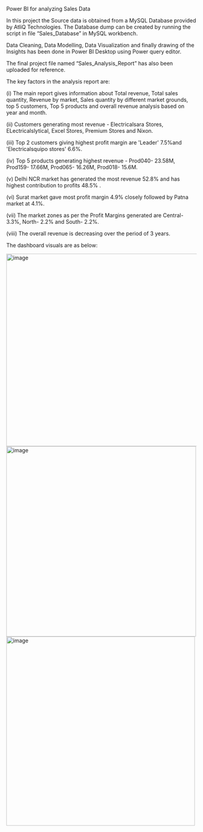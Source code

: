 Power BI for analyzing Sales Data

In this project the Source data is obtained from a MySQL Database provided by AtliQ Technologies. The Database dump can be created by running the script in file “Sales_Database” in MySQL workbench.

Data Cleaning, Data Modelling, Data Visualization and finally drawing of the Insights has been done in Power BI Desktop using Power query editor.

The final project file named “Sales_Analysis_Report” has also been uploaded for reference.

The key factors in the analysis report are:

(i)	The main report gives information about Total revenue, Total sales quantity, Revenue by market, Sales quantity by different market grounds, top 5 customers, Top 5 products and overall revenue analysis based on year and month.

(ii)	Customers generating most revenue - Electricalsara Stores, ELectricalslytical, Excel Stores, Premium Stores and Nixon.

(iii)	Top 2 customers giving highest profit margin are 'Leader' 7.5%and 'Electricalsquipo stores' 6.6%.

(iv)	Top 5 products generating highest revenue - Prod040- 23.58M, Prod159- 17.66M, Prod065- 16.26M, Prod018- 15.6M.

(v)	Delhi NCR market has generated the most revenue 52.8% and has highest contribution to profits 48.5% .

(vi)	Surat market gave most profit margin 4.9% closely followed by Patna market at 4.1%.

(vii)	The market zones as per the Profit Margins generated are Central- 3.3%, North- 2.2% and South- 2.2%.

(viii)	The overall revenue is decreasing over the period of 3 years.

The dashboard visuals are as below:

<img width="508" alt="image" src="https://user-images.githubusercontent.com/48168715/166163549-fc58457d-6c32-4e6d-9343-8ef8a38dcd45.png">

<img width="502" alt="image" src="https://user-images.githubusercontent.com/48168715/166163561-a596303e-b5f3-439a-8b14-245bd2d365d1.png">

<img width="499" alt="image" src="https://user-images.githubusercontent.com/48168715/166163571-6dd3498d-8901-4848-975e-404a40bd6f3f.png">
